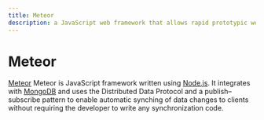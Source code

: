 ```yaml
---
title: Meteor
description: a JavaScript web framework that allows rapid prototypic web development
---
```


# Meteor

[Meteor](https://www.meteor.com/) Meteor is JavaScript framework written using [Node.js](/_glossary/NODEJS.md). It integrates with [MongoDB](/_glossary/MONGODB.md) and uses the Distributed Data Protocol and a publish–subscribe pattern to enable automatic synching of data changes to clients without requiring the developer to write any synchronization code. 
